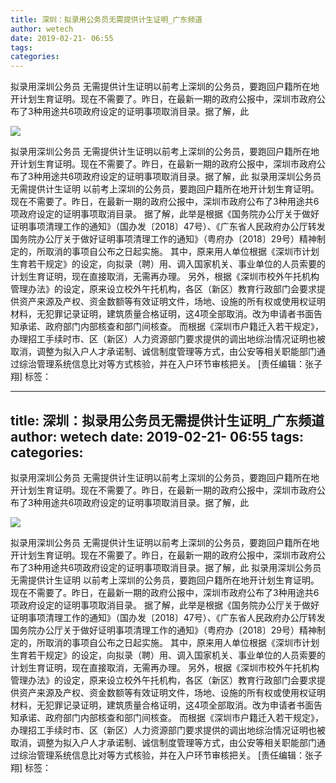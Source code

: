 ```yaml
---
title: 深圳：拟录用公务员无需提供计生证明_广东频道
author: wetech
date: 2019-02-21- 06:55
tags: 
categories: 
---
```

拟录用深圳公务员 无需提供计生证明以前考上深圳的公务员，要跑回户籍所在地开计划生育证明。现在不需要了。昨日，在最新一期的政府公报中，深圳市政府公布了3种用途共6项政府设定的证明事项取消目录。据了解，此
<!-- more -->
                
<img align="center" border="0" src="http://p2.ifengimg.com/a/2016/0810/204c433878d5cf9size1_w16_h16.png" />
                
                
            
拟录用深圳公务员 无需提供计生证明以前考上深圳的公务员，要跑回户籍所在地开计划生育证明。现在不需要了。昨日，在最新一期的政府公报中，深圳市政府公布了3种用途共6项政府设定的证明事项取消目录。据了解，此
拟录用深圳公务员 无需提供计生证明
以前考上深圳的公务员，要跑回户籍所在地开计划生育证明。现在不需要了。昨日，在最新一期的政府公报中，深圳市政府公布了3种用途共6项政府设定的证明事项取消目录。
据了解，此举是根据《国务院办公厅关于做好证明事项清理工作的通知》（国办发〔2018〕47号）、《广东省人民政府办公厅转发国务院办公厅关于做好证明事项清理工作的通知》（粤府办〔2018〕29号）精神制定的，所取消的事项自公布之日起实施。
其中，原来用人单位根据《深圳市计划生育若干规定》的设定，向拟录（聘）用、调入国家机关、事业单位的人员索要的计划生育证明，现在直接取消，无需再办理。
另外，根据《深圳市校外午托机构管理办法》的设定，原来设立校外午托机构，各区（新区）教育行政部门会要求提供资产来源及产权、资金数额等有效证明文件，场地、设施的所有权或使用权证明材料，无犯罪记录证明，建筑质量合格证明，这4项全部取消。改为申请者书面告知承诺、政府部门内部核查和部门间核查。
而根据《深圳市户籍迁入若干规定》，办理招工手续时市、区（新区）人力资源部门要求提供的调出地综治情况证明也被取消，调整为拟入户人才承诺制、诚信制度管理等方式，由公安等相关职能部门通过综治管理系统信息比对等方式核验，并在入户环节审核把关。
[责任编辑：张子翔]
标签：
             
---
title: 深圳：拟录用公务员无需提供计生证明_广东频道
author: wetech
date: 2019-02-21- 06:55
tags: 
categories: 
---
拟录用深圳公务员 无需提供计生证明以前考上深圳的公务员，要跑回户籍所在地开计划生育证明。现在不需要了。昨日，在最新一期的政府公报中，深圳市政府公布了3种用途共6项政府设定的证明事项取消目录。据了解，此
<!-- more -->
                
<img align="center" border="0" src="http://p2.ifengimg.com/a/2016/0810/204c433878d5cf9size1_w16_h16.png" />
                
                
            
拟录用深圳公务员 无需提供计生证明以前考上深圳的公务员，要跑回户籍所在地开计划生育证明。现在不需要了。昨日，在最新一期的政府公报中，深圳市政府公布了3种用途共6项政府设定的证明事项取消目录。据了解，此
拟录用深圳公务员 无需提供计生证明
以前考上深圳的公务员，要跑回户籍所在地开计划生育证明。现在不需要了。昨日，在最新一期的政府公报中，深圳市政府公布了3种用途共6项政府设定的证明事项取消目录。
据了解，此举是根据《国务院办公厅关于做好证明事项清理工作的通知》（国办发〔2018〕47号）、《广东省人民政府办公厅转发国务院办公厅关于做好证明事项清理工作的通知》（粤府办〔2018〕29号）精神制定的，所取消的事项自公布之日起实施。
其中，原来用人单位根据《深圳市计划生育若干规定》的设定，向拟录（聘）用、调入国家机关、事业单位的人员索要的计划生育证明，现在直接取消，无需再办理。
另外，根据《深圳市校外午托机构管理办法》的设定，原来设立校外午托机构，各区（新区）教育行政部门会要求提供资产来源及产权、资金数额等有效证明文件，场地、设施的所有权或使用权证明材料，无犯罪记录证明，建筑质量合格证明，这4项全部取消。改为申请者书面告知承诺、政府部门内部核查和部门间核查。
而根据《深圳市户籍迁入若干规定》，办理招工手续时市、区（新区）人力资源部门要求提供的调出地综治情况证明也被取消，调整为拟入户人才承诺制、诚信制度管理等方式，由公安等相关职能部门通过综治管理系统信息比对等方式核验，并在入户环节审核把关。
[责任编辑：张子翔]
标签：
             
